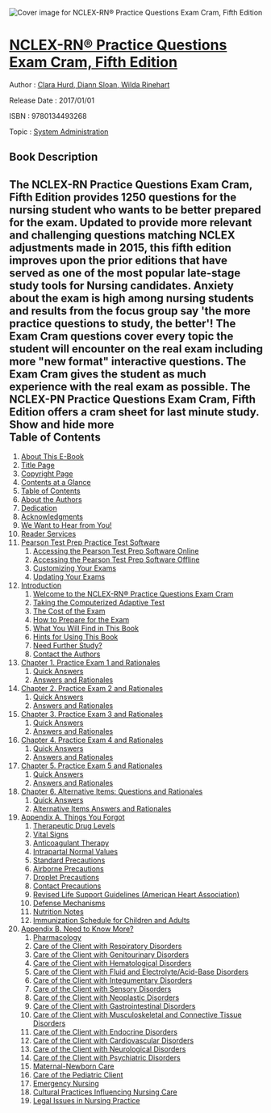 ![Cover image for NCLEX-RN® Practice Questions Exam Cram, Fifth Edition](https://imgdetail.ebookreading.net/cover/cover/system_admin/EB9780134493268.jpg)

[NCLEX-RN® Practice Questions Exam Cram, Fifth Edition](https://ebookreading.net/view/book/NCLEX-RN%C2%AE+Practice+Questions+Exam+Cram%2C+Fifth+Edition-EB9780134493268_1.html "NCLEX-RN® Practice Questions Exam Cram, Fifth Edition")
====================================================================================================================

Author : [Clara Hurd](https://ebookreading.net/search/author/Clara+Hurd),[ Diann Sloan](https://ebookreading.net/search/author/+Diann+Sloan),[ Wilda Rinehart](https://ebookreading.net/search/author/+Wilda+Rinehart)

Release Date : 2017/01/01

ISBN : 9780134493268

Topic : [System Administration](https://ebookreading.net/search/category/system-administration)

Book Description
-----------------

 The NCLEX-RN Practice Questions Exam Cram, Fifth Edition provides 1250 questions for the nursing student who wants to be better prepared for the exam. Updated to provide more relevant and challenging questions matching NCLEX adjustments made in 2015, this fifth edition improves upon the prior editions that have served as one of the most popular late-stage study tools for Nursing candidates.
Anxiety about the exam is high among nursing students and results from the focus group say 'the more practice questions to study, the better'! The Exam Cram questions cover every topic the student will encounter on the real exam including more "new format" interactive questions. The Exam Cram gives the student as much experience with the real exam as possible. The NCLEX-PN Practice Questions Exam Cram, Fifth Edition offers a cram sheet for last minute study.
        Show and hide more                
Table of Contents
-----------------

1. [About This E-Book](https://ebookreading.net/view/book/NCLEX-RN%C2%AE+Practice+Questions+Exam+Cram%2C+Fifth+Edition-EB9780134493268_2.html#pref00)
1. [Title Page](https://ebookreading.net/view/book/NCLEX-RN%C2%AE+Practice+Questions+Exam+Cram%2C+Fifth+Edition-EB9780134493268_3.html#title)
1. [Copyright Page](https://ebookreading.net/view/book/NCLEX-RN%C2%AE+Practice+Questions+Exam+Cram%2C+Fifth+Edition-EB9780134493268_4.html#copyright)
1. [Contents at a Glance](https://ebookreading.net/view/book/NCLEX-RN%C2%AE+Practice+Questions+Exam+Cram%2C+Fifth+Edition-EB9780134493268_5.html#toc)
1. [Table of Contents](https://ebookreading.net/view/book/NCLEX-RN%C2%AE+Practice+Questions+Exam+Cram%2C+Fifth+Edition-EB9780134493268_6.html#bk01-toc)
1. [About the Authors](https://ebookreading.net/view/book/NCLEX-RN%C2%AE+Practice+Questions+Exam+Cram%2C+Fifth+Edition-EB9780134493268_7.html#pref01)
1. [Dedication](https://ebookreading.net/view/book/NCLEX-RN%C2%AE+Practice+Questions+Exam+Cram%2C+Fifth+Edition-EB9780134493268_8.html#ded01)
1. [Acknowledgments](https://ebookreading.net/view/book/NCLEX-RN%C2%AE+Practice+Questions+Exam+Cram%2C+Fifth+Edition-EB9780134493268_9.html#pref02)
1. [We Want to Hear from You!](https://ebookreading.net/view/book/NCLEX-RN%C2%AE+Practice+Questions+Exam+Cram%2C+Fifth+Edition-EB9780134493268_10.html#pref03)
1. [Reader Services](https://ebookreading.net/view/book/NCLEX-RN%C2%AE+Practice+Questions+Exam+Cram%2C+Fifth+Edition-EB9780134493268_11.html#pref04)
1. [Pearson Test Prep Practice Test Software](https://ebookreading.net/view/book/NCLEX-RN%C2%AE+Practice+Questions+Exam+Cram%2C+Fifth+Edition-EB9780134493268_12.html#pref05)
    1. [Accessing the Pearson Test Prep Software Online](https://ebookreading.net/view/book/NCLEX-RN%C2%AE+Practice+Questions+Exam+Cram%2C+Fifth+Edition-EB9780134493268_12.html#pref05lev2sec1)
    1. [Accessing the Pearson Test Prep Software Offline](https://ebookreading.net/view/book/NCLEX-RN%C2%AE+Practice+Questions+Exam+Cram%2C+Fifth+Edition-EB9780134493268_12.html#pref05lev2sec2)
    1. [Customizing Your Exams](https://ebookreading.net/view/book/NCLEX-RN%C2%AE+Practice+Questions+Exam+Cram%2C+Fifth+Edition-EB9780134493268_12.html#pref05lev2sec3)
    1. [Updating Your Exams](https://ebookreading.net/view/book/NCLEX-RN%C2%AE+Practice+Questions+Exam+Cram%2C+Fifth+Edition-EB9780134493268_12.html#pref05lev2sec4)
1. [Introduction](https://ebookreading.net/view/book/NCLEX-RN%C2%AE+Practice+Questions+Exam+Cram%2C+Fifth+Edition-EB9780134493268_13.html#ch00)
    1. [Welcome to the NCLEX-RN® Practice Questions Exam Cram](https://ebookreading.net/view/book/NCLEX-RN%C2%AE+Practice+Questions+Exam+Cram%2C+Fifth+Edition-EB9780134493268_13.html#ch00lev1sec1)
    1. [Taking the Computerized Adaptive Test](https://ebookreading.net/view/book/NCLEX-RN%C2%AE+Practice+Questions+Exam+Cram%2C+Fifth+Edition-EB9780134493268_13.html#ch00lev1sec2)
    1. [The Cost of the Exam](https://ebookreading.net/view/book/NCLEX-RN%C2%AE+Practice+Questions+Exam+Cram%2C+Fifth+Edition-EB9780134493268_13.html#ch00lev1sec3)
    1. [How to Prepare for the Exam](https://ebookreading.net/view/book/NCLEX-RN%C2%AE+Practice+Questions+Exam+Cram%2C+Fifth+Edition-EB9780134493268_13.html#ch00lev1sec4)
    1. [What You Will Find in This Book](https://ebookreading.net/view/book/NCLEX-RN%C2%AE+Practice+Questions+Exam+Cram%2C+Fifth+Edition-EB9780134493268_13.html#ch00lev1sec5)
    1. [Hints for Using This Book](https://ebookreading.net/view/book/NCLEX-RN%C2%AE+Practice+Questions+Exam+Cram%2C+Fifth+Edition-EB9780134493268_13.html#ch00lev1sec6)
    1. [Need Further Study?](https://ebookreading.net/view/book/NCLEX-RN%C2%AE+Practice+Questions+Exam+Cram%2C+Fifth+Edition-EB9780134493268_13.html#ch00lev1sec7)
    1. [Contact the Authors](https://ebookreading.net/view/book/NCLEX-RN%C2%AE+Practice+Questions+Exam+Cram%2C+Fifth+Edition-EB9780134493268_13.html#ch00lev1sec8)
1. [Chapter 1. Practice Exam 1 and Rationales](https://ebookreading.net/view/book/NCLEX-RN%C2%AE+Practice+Questions+Exam+Cram%2C+Fifth+Edition-EB9780134493268_14.html#ch01)
    1. [Quick Answers](https://ebookreading.net/view/book/NCLEX-RN%C2%AE+Practice+Questions+Exam+Cram%2C+Fifth+Edition-EB9780134493268_14.html#ch01lev1sec1)
    1. [Answers and Rationales](https://ebookreading.net/view/book/NCLEX-RN%C2%AE+Practice+Questions+Exam+Cram%2C+Fifth+Edition-EB9780134493268_14.html#ch01lev1sec2)
1. [Chapter 2. Practice Exam 2 and Rationales](https://ebookreading.net/view/book/NCLEX-RN%C2%AE+Practice+Questions+Exam+Cram%2C+Fifth+Edition-EB9780134493268_15.html#ch02)
    1. [Quick Answers](https://ebookreading.net/view/book/NCLEX-RN%C2%AE+Practice+Questions+Exam+Cram%2C+Fifth+Edition-EB9780134493268_15.html#ch02lev1sec1)
    1. [Answers and Rationales](https://ebookreading.net/view/book/NCLEX-RN%C2%AE+Practice+Questions+Exam+Cram%2C+Fifth+Edition-EB9780134493268_15.html#ch02lev1sec2)
1. [Chapter 3. Practice Exam 3 and Rationales](https://ebookreading.net/view/book/NCLEX-RN%C2%AE+Practice+Questions+Exam+Cram%2C+Fifth+Edition-EB9780134493268_16.html#ch03)
    1. [Quick Answers](https://ebookreading.net/view/book/NCLEX-RN%C2%AE+Practice+Questions+Exam+Cram%2C+Fifth+Edition-EB9780134493268_16.html#ch03lev1sec1)
    1. [Answers and Rationales](https://ebookreading.net/view/book/NCLEX-RN%C2%AE+Practice+Questions+Exam+Cram%2C+Fifth+Edition-EB9780134493268_16.html#ch03lev1sec2)
1. [Chapter 4. Practice Exam 4 and Rationales](https://ebookreading.net/view/book/NCLEX-RN%C2%AE+Practice+Questions+Exam+Cram%2C+Fifth+Edition-EB9780134493268_17.html#ch04)
    1. [Quick Answers](https://ebookreading.net/view/book/NCLEX-RN%C2%AE+Practice+Questions+Exam+Cram%2C+Fifth+Edition-EB9780134493268_17.html#ch04lev1sec1)
    1. [Answers and Rationales](https://ebookreading.net/view/book/NCLEX-RN%C2%AE+Practice+Questions+Exam+Cram%2C+Fifth+Edition-EB9780134493268_17.html#ch04lev1sec2)
1. [Chapter 5. Practice Exam 5 and Rationales](https://ebookreading.net/view/book/NCLEX-RN%C2%AE+Practice+Questions+Exam+Cram%2C+Fifth+Edition-EB9780134493268_18.html#ch05)
    1. [Quick Answers](https://ebookreading.net/view/book/NCLEX-RN%C2%AE+Practice+Questions+Exam+Cram%2C+Fifth+Edition-EB9780134493268_18.html#ch05lev1sec1)
    1. [Answers and Rationales](https://ebookreading.net/view/book/NCLEX-RN%C2%AE+Practice+Questions+Exam+Cram%2C+Fifth+Edition-EB9780134493268_18.html#ch05lev1sec2)
1. [Chapter 6. Alternative Items: Questions and Rationales](https://ebookreading.net/view/book/NCLEX-RN%C2%AE+Practice+Questions+Exam+Cram%2C+Fifth+Edition-EB9780134493268_19.html#ch06)
    1. [Quick Answers](https://ebookreading.net/view/book/NCLEX-RN%C2%AE+Practice+Questions+Exam+Cram%2C+Fifth+Edition-EB9780134493268_19.html#ch06lev1sec1)
    1. [Alternative Items Answers and Rationales](https://ebookreading.net/view/book/NCLEX-RN%C2%AE+Practice+Questions+Exam+Cram%2C+Fifth+Edition-EB9780134493268_19.html#ch06lev1sec2)
1. [Appendix A. Things You Forgot](https://ebookreading.net/view/book/NCLEX-RN%C2%AE+Practice+Questions+Exam+Cram%2C+Fifth+Edition-EB9780134493268_20.html#app01)
    1. [Therapeutic Drug Levels](https://ebookreading.net/view/book/NCLEX-RN%C2%AE+Practice+Questions+Exam+Cram%2C+Fifth+Edition-EB9780134493268_20.html#app01lev1sec1)
    1. [Vital Signs](https://ebookreading.net/view/book/NCLEX-RN%C2%AE+Practice+Questions+Exam+Cram%2C+Fifth+Edition-EB9780134493268_20.html#app01lev1sec2)
    1. [Anticoagulant Therapy](https://ebookreading.net/view/book/NCLEX-RN%C2%AE+Practice+Questions+Exam+Cram%2C+Fifth+Edition-EB9780134493268_20.html#app01lev1sec3)
    1. [Intrapartal Normal Values](https://ebookreading.net/view/book/NCLEX-RN%C2%AE+Practice+Questions+Exam+Cram%2C+Fifth+Edition-EB9780134493268_20.html#app01lev1sec4)
    1. [Standard Precautions](https://ebookreading.net/view/book/NCLEX-RN%C2%AE+Practice+Questions+Exam+Cram%2C+Fifth+Edition-EB9780134493268_20.html#app01lev1sec5)
    1. [Airborne Precautions](https://ebookreading.net/view/book/NCLEX-RN%C2%AE+Practice+Questions+Exam+Cram%2C+Fifth+Edition-EB9780134493268_20.html#app01lev2sec1)
    1. [Droplet Precautions](https://ebookreading.net/view/book/NCLEX-RN%C2%AE+Practice+Questions+Exam+Cram%2C+Fifth+Edition-EB9780134493268_20.html#app01lev2sec2)
    1. [Contact Precautions](https://ebookreading.net/view/book/NCLEX-RN%C2%AE+Practice+Questions+Exam+Cram%2C+Fifth+Edition-EB9780134493268_20.html#app01lev2sec3)
    1. [Revised Life Support Guidelines (American Heart Association)](https://ebookreading.net/view/book/NCLEX-RN%C2%AE+Practice+Questions+Exam+Cram%2C+Fifth+Edition-EB9780134493268_20.html#app01lev1sec6)
    1. [Defense Mechanisms](https://ebookreading.net/view/book/NCLEX-RN%C2%AE+Practice+Questions+Exam+Cram%2C+Fifth+Edition-EB9780134493268_20.html#app01lev1sec7)
    1. [Nutrition Notes](https://ebookreading.net/view/book/NCLEX-RN%C2%AE+Practice+Questions+Exam+Cram%2C+Fifth+Edition-EB9780134493268_20.html#app01lev1sec8)
    1. [Immunization Schedule for Children and Adults](https://ebookreading.net/view/book/NCLEX-RN%C2%AE+Practice+Questions+Exam+Cram%2C+Fifth+Edition-EB9780134493268_20.html#app01lev1sec9)
1. [Appendix B. Need to Know More?](https://ebookreading.net/view/book/NCLEX-RN%C2%AE+Practice+Questions+Exam+Cram%2C+Fifth+Edition-EB9780134493268_21.html#app02)
    1. [Pharmacology](https://ebookreading.net/view/book/NCLEX-RN%C2%AE+Practice+Questions+Exam+Cram%2C+Fifth+Edition-EB9780134493268_21.html#app02lev1sec1)
    1. [Care of the Client with Respiratory Disorders](https://ebookreading.net/view/book/NCLEX-RN%C2%AE+Practice+Questions+Exam+Cram%2C+Fifth+Edition-EB9780134493268_21.html#app02lev1sec2)
    1. [Care of the Client with Genitourinary Disorders](https://ebookreading.net/view/book/NCLEX-RN%C2%AE+Practice+Questions+Exam+Cram%2C+Fifth+Edition-EB9780134493268_21.html#app02lev1sec3)
    1. [Care of the Client with Hematological Disorders](https://ebookreading.net/view/book/NCLEX-RN%C2%AE+Practice+Questions+Exam+Cram%2C+Fifth+Edition-EB9780134493268_21.html#app02lev1sec4)
    1. [Care of the Client with Fluid and Electrolyte/Acid-Base Disorders](https://ebookreading.net/view/book/NCLEX-RN%C2%AE+Practice+Questions+Exam+Cram%2C+Fifth+Edition-EB9780134493268_21.html#app02lev1sec5)
    1. [Care of the Client with Integumentary Disorders](https://ebookreading.net/view/book/NCLEX-RN%C2%AE+Practice+Questions+Exam+Cram%2C+Fifth+Edition-EB9780134493268_21.html#app02lev1sec6)
    1. [Care of the Client with Sensory Disorders](https://ebookreading.net/view/book/NCLEX-RN%C2%AE+Practice+Questions+Exam+Cram%2C+Fifth+Edition-EB9780134493268_21.html#app02lev1sec7)
    1. [Care of the Client with Neoplastic Disorders](https://ebookreading.net/view/book/NCLEX-RN%C2%AE+Practice+Questions+Exam+Cram%2C+Fifth+Edition-EB9780134493268_21.html#app02lev1sec8)
    1. [Care of the Client with Gastrointestinal Disorders](https://ebookreading.net/view/book/NCLEX-RN%C2%AE+Practice+Questions+Exam+Cram%2C+Fifth+Edition-EB9780134493268_21.html#app02lev1sec9)
    1. [Care of the Client with Musculoskeletal and Connective Tissue Disorders](https://ebookreading.net/view/book/NCLEX-RN%C2%AE+Practice+Questions+Exam+Cram%2C+Fifth+Edition-EB9780134493268_21.html#app02lev1sec10)
    1. [Care of the Client with Endocrine Disorders](https://ebookreading.net/view/book/NCLEX-RN%C2%AE+Practice+Questions+Exam+Cram%2C+Fifth+Edition-EB9780134493268_21.html#app02lev1sec11)
    1. [Care of the Client with Cardiovascular Disorders](https://ebookreading.net/view/book/NCLEX-RN%C2%AE+Practice+Questions+Exam+Cram%2C+Fifth+Edition-EB9780134493268_21.html#app02lev1sec12)
    1. [Care of the Client with Neurological Disorders](https://ebookreading.net/view/book/NCLEX-RN%C2%AE+Practice+Questions+Exam+Cram%2C+Fifth+Edition-EB9780134493268_21.html#app02lev1sec13)
    1. [Care of the Client with Psychiatric Disorders](https://ebookreading.net/view/book/NCLEX-RN%C2%AE+Practice+Questions+Exam+Cram%2C+Fifth+Edition-EB9780134493268_21.html#app02lev1sec14)
    1. [Maternal-Newborn Care](https://ebookreading.net/view/book/NCLEX-RN%C2%AE+Practice+Questions+Exam+Cram%2C+Fifth+Edition-EB9780134493268_21.html#app02lev1sec15)
    1. [Care of the Pediatric Client](https://ebookreading.net/view/book/NCLEX-RN%C2%AE+Practice+Questions+Exam+Cram%2C+Fifth+Edition-EB9780134493268_21.html#app02lev1sec16)
    1. [Emergency Nursing](https://ebookreading.net/view/book/NCLEX-RN%C2%AE+Practice+Questions+Exam+Cram%2C+Fifth+Edition-EB9780134493268_21.html#app02lev1sec17)
    1. [Cultural Practices Influencing Nursing Care](https://ebookreading.net/view/book/NCLEX-RN%C2%AE+Practice+Questions+Exam+Cram%2C+Fifth+Edition-EB9780134493268_21.html#app02lev1sec18)
    1. [Legal Issues in Nursing Practice](https://ebookreading.net/view/book/NCLEX-RN%C2%AE+Practice+Questions+Exam+Cram%2C+Fifth+Edition-EB9780134493268_21.html#app02lev1sec19)

